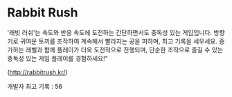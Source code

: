 # Rabbit Rush

'래빗 러쉬'는 속도와 반응 속도에 도전하는 간단하면서도 중독성 있는 게임입니다. 방향키로 귀여운 토끼를 조작하여 계속해서 빨라지는 공을 피하며, 최고 기록을 세우세요. 증가하는 레벨과 함께 플레이가 더욱 도전적으로 진행되며, 단순한 조작으로 즐길 수 있는 중독성 있는 게임 플레이를 경험하세요!"

(http://rabbitrush.kr/)


개발자 최고 기록 : 56